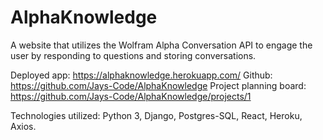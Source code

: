 # AlphaKnowledge
A website that utilizes the Wolfram Alpha Conversation API to engage the user by responding to questions and storing conversations.


Deployed app: https://alphaknowledge.herokuapp.com/
Github: https://github.com/Jays-Code/AlphaKnowledge
Project planning board: https://github.com/Jays-Code/AlphaKnowledge/projects/1

Technologies utilized: Python 3, Django, Postgres-SQL, React, Heroku, Axios.